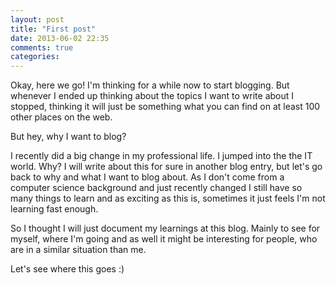 ```yaml
---
layout: post
title: "First post"
date: 2013-06-02 22:35
comments: true
categories: 
---
```


Okay, here we go!
I'm thinking for a while now to start blogging. But whenever I ended up thinking about the topics I want to write about I stopped, thinking it will just be something what you can find on at least 100 other places on the web. 

But hey, why I want to blog? 

I recently did a big change in my professional life. I jumped into the the IT world. Why? I will write about this for sure in another blog entry, but let's go back to why and what I want to blog about. As I don't come from a computer science background and just recently changed I still have so many things to learn and as exciting as this is, sometimes it just feels I'm not learning fast enough. 

So I thought I will just document my learnings at this blog. Mainly to see for myself, where I'm going and as well it might be interesting for people, who are in a similar situation than me. 

Let's see where this goes :)
